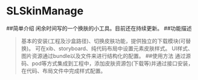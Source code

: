 # SLSkinManage
##简单介绍
闲余时间写的一个换肤的小工具。目前还在持续更新。
##功能描述
>基本的安装(工程及沙盒路径)、切换皮肤功能，提供独立的下载模块(可替换)。
>可在xib、storyboard、纯代码布局中设置元素皮肤样式。
>UI样式、图片资源通过bundle以及文件来进行结构化的配置。
##使用方法
通过源码、pod等方式集成到工程中，添加皮肤资源包(下载等)并通过接口安装，在代码、布局文件中完成样式配置。